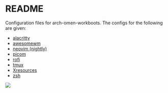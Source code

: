 # README
Configuration files for arch-omen-workboots. The configs for the following are given:

- [alacritty](.config/alacritty)
- [awesomewm](.config/awesome)
- [neovim (nightly)](.config/nvim)
- [picom](.config/picom)
- [rofi](.config/rofi)
- [tmux](.tmux.conf)
- [Xresources](.Xresources)
- [zsh](.zshrc)

![](Pictures/Showcase/arch_nord.png)
